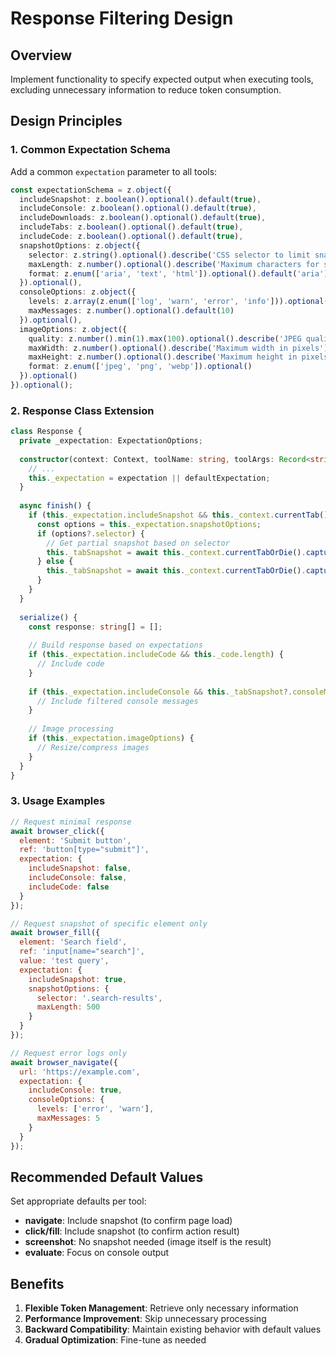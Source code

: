 # Response Filtering Design

## Overview
Implement functionality to specify expected output when executing tools, excluding unnecessary information to reduce token consumption.

## Design Principles

### 1. Common Expectation Schema
Add a common `expectation` parameter to all tools:

```typescript
const expectationSchema = z.object({
  includeSnapshot: z.boolean().optional().default(true),
  includeConsole: z.boolean().optional().default(true),
  includeDownloads: z.boolean().optional().default(true),
  includeTabs: z.boolean().optional().default(true),
  includeCode: z.boolean().optional().default(true),
  snapshotOptions: z.object({
    selector: z.string().optional().describe('CSS selector to limit snapshot scope'),
    maxLength: z.number().optional().describe('Maximum characters for snapshot'),
    format: z.enum(['aria', 'text', 'html']).optional().default('aria')
  }).optional(),
  consoleOptions: z.object({
    levels: z.array(z.enum(['log', 'warn', 'error', 'info'])).optional(),
    maxMessages: z.number().optional().default(10)
  }).optional(),
  imageOptions: z.object({
    quality: z.number().min(1).max(100).optional().describe('JPEG quality (1-100)'),
    maxWidth: z.number().optional().describe('Maximum width in pixels'),
    maxHeight: z.number().optional().describe('Maximum height in pixels'),
    format: z.enum(['jpeg', 'png', 'webp']).optional()
  }).optional()
}).optional();
```

### 2. Response Class Extension

```typescript
class Response {
  private _expectation: ExpectationOptions;
  
  constructor(context: Context, toolName: string, toolArgs: Record<string, any>, expectation?: ExpectationOptions) {
    // ...
    this._expectation = expectation || defaultExpectation;
  }
  
  async finish() {
    if (this._expectation.includeSnapshot && this._context.currentTab()) {
      const options = this._expectation.snapshotOptions;
      if (options?.selector) {
        // Get partial snapshot based on selector
        this._tabSnapshot = await this._context.currentTabOrDie().capturePartialSnapshot(options.selector);
      } else {
        this._tabSnapshot = await this._context.currentTabOrDie().captureSnapshot();
      }
    }
  }
  
  serialize() {
    const response: string[] = [];
    
    // Build response based on expectations
    if (this._expectation.includeCode && this._code.length) {
      // Include code
    }
    
    if (this._expectation.includeConsole && this._tabSnapshot?.consoleMessages.length) {
      // Include filtered console messages
    }
    
    // Image processing
    if (this._expectation.imageOptions) {
      // Resize/compress images
    }
  }
}
```

### 3. Usage Examples

```javascript
// Request minimal response
await browser_click({
  element: 'Submit button',
  ref: 'button[type="submit"]',
  expectation: {
    includeSnapshot: false,
    includeConsole: false,
    includeCode: false
  }
});

// Request snapshot of specific element only
await browser_fill({
  element: 'Search field',
  ref: 'input[name="search"]',
  value: 'test query',
  expectation: {
    includeSnapshot: true,
    snapshotOptions: {
      selector: '.search-results',
      maxLength: 500
    }
  }
});

// Request error logs only
await browser_navigate({
  url: 'https://example.com',
  expectation: {
    includeConsole: true,
    consoleOptions: {
      levels: ['error', 'warn'],
      maxMessages: 5
    }
  }
});
```

## Recommended Default Values

Set appropriate defaults per tool:

- **navigate**: Include snapshot (to confirm page load)
- **click/fill**: Include snapshot (to confirm action result)
- **screenshot**: No snapshot needed (image itself is the result)
- **evaluate**: Focus on console output

## Benefits

1. **Flexible Token Management**: Retrieve only necessary information
2. **Performance Improvement**: Skip unnecessary processing
3. **Backward Compatibility**: Maintain existing behavior with default values
4. **Gradual Optimization**: Fine-tune as needed